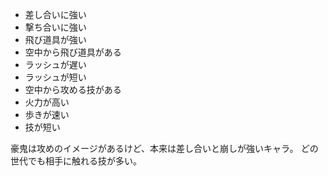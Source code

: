 - 差し合いに強い
- 撃ち合いに強い
- 飛び道具が強い
- 空中から飛び道具がある
- ラッシュが遅い
- ラッシュが短い
- 空中から攻める技がある
- 火力が高い
- 歩きが速い
- 技が短い

豪鬼は攻めのイメージがあるけど、本来は差し合いと崩しが強いキャラ。
どの世代でも相手に触れる技が多い。
